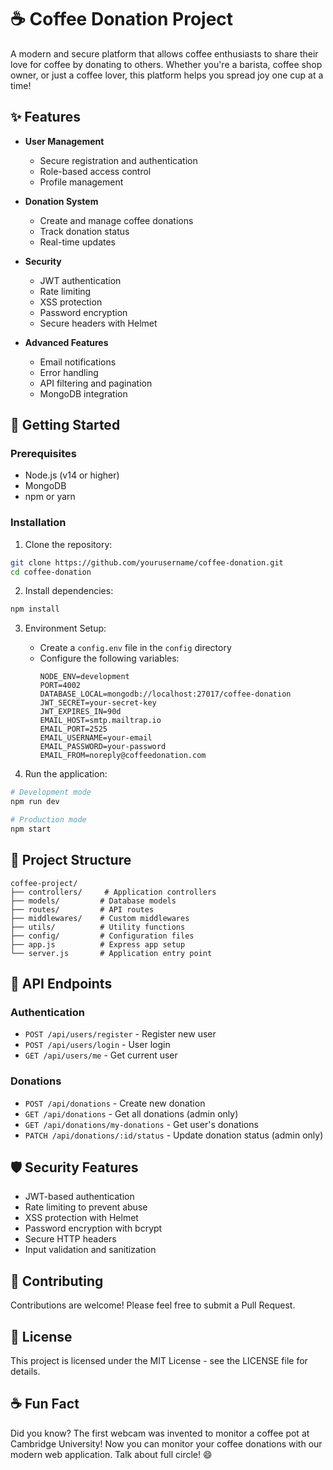 # ☕ Coffee Donation Project

A modern and secure platform that allows coffee enthusiasts to share their love for coffee by donating to others. Whether you're a barista, coffee shop owner, or just a coffee lover, this platform helps you spread joy one cup at a time!

## ✨ Features

- **User Management**

  - Secure registration and authentication
  - Role-based access control
  - Profile management

- **Donation System**

  - Create and manage coffee donations
  - Track donation status
  - Real-time updates

- **Security**

  - JWT authentication
  - Rate limiting
  - XSS protection
  - Password encryption
  - Secure headers with Helmet

- **Advanced Features**
  - Email notifications
  - Error handling
  - API filtering and pagination
  - MongoDB integration

## 🚀 Getting Started

### Prerequisites

- Node.js (v14 or higher)
- MongoDB
- npm or yarn

### Installation

1. Clone the repository:

```bash
git clone https://github.com/yourusername/coffee-donation.git
cd coffee-donation
```

2. Install dependencies:

```bash
npm install
```

3. Environment Setup:

   - Create a `config.env` file in the `config` directory
   - Configure the following variables:
     ```
     NODE_ENV=development
     PORT=4002
     DATABASE_LOCAL=mongodb://localhost:27017/coffee-donation
     JWT_SECRET=your-secret-key
     JWT_EXPIRES_IN=90d
     EMAIL_HOST=smtp.mailtrap.io
     EMAIL_PORT=2525
     EMAIL_USERNAME=your-email
     EMAIL_PASSWORD=your-password
     EMAIL_FROM=noreply@coffeedonation.com
     ```

4. Run the application:

```bash
# Development mode
npm run dev

# Production mode
npm start
```

## 📁 Project Structure

```
coffee-project/
├── controllers/     # Application controllers
├── models/         # Database models
├── routes/         # API routes
├── middlewares/    # Custom middlewares
├── utils/          # Utility functions
├── config/         # Configuration files
├── app.js          # Express app setup
└── server.js       # Application entry point
```

## 🔌 API Endpoints

### Authentication

- `POST /api/users/register` - Register new user
- `POST /api/users/login` - User login
- `GET /api/users/me` - Get current user

### Donations

- `POST /api/donations` - Create new donation
- `GET /api/donations` - Get all donations (admin only)
- `GET /api/donations/my-donations` - Get user's donations
- `PATCH /api/donations/:id/status` - Update donation status (admin only)

## 🛡️ Security Features

- JWT-based authentication
- Rate limiting to prevent abuse
- XSS protection with Helmet
- Password encryption with bcrypt
- Secure HTTP headers
- Input validation and sanitization

## 🤝 Contributing

Contributions are welcome! Please feel free to submit a Pull Request.

## 📝 License

This project is licensed under the MIT License - see the LICENSE file for details.

## ☕ Fun Fact

Did you know? The first webcam was invented to monitor a coffee pot at Cambridge University! Now you can monitor your coffee donations with our modern web application. Talk about full circle! 😄
